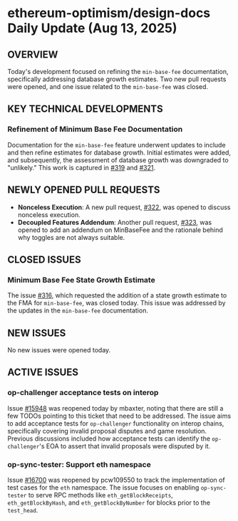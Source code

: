 # ethereum-optimism/design-docs Daily Update (Aug 13, 2025)
## OVERVIEW 
Today's development focused on refining the `min-base-fee` documentation, specifically addressing database growth estimates. Two new pull requests were opened, and one issue related to the `min-base-fee` was closed.

## KEY TECHNICAL DEVELOPMENTS

### Refinement of Minimum Base Fee Documentation
Documentation for the `min-base-fee` feature underwent updates to include and then refine estimates for database growth. Initial estimates were added, and subsequently, the assessment of database growth was downgraded to "unlikely." This work is captured in [#319](https://github.com/ethereum-optimism/design-docs/pull/319) and [#321](https://github.com/ethereum-optimism/design-docs/pull/321).

## NEWLY OPENED PULL REQUESTS
- **Nonceless Execution**: A new pull request, [#322](https://github.com/ethereum-optimism/design-docs/pull/322), was opened to discuss nonceless execution.
- **Decoupled Features Addendum**: Another pull request, [#323](https://github.com/ethereum-optimism/design-docs/pull/323), was opened to add an addendum on MinBaseFee and the rationale behind why toggles are not always suitable.

## CLOSED ISSUES

### Minimum Base Fee State Growth Estimate
The issue [#316](https://github.com/ethereum-optimism/design-docs/issues/316), which requested the addition of a state growth estimate to the FMA for `min-base-fee`, was closed today. This issue was addressed by the updates in the `min-base-fee` documentation.

## NEW ISSUES
No new issues were opened today.

## ACTIVE ISSUES

### op-challenger acceptance tests on interop
Issue [#15948](https://github.com/ethereum-optimism/design-docs/issues/15948) was reopened today by mbaxter, noting that there are still a few TODOs pointing to this ticket that need to be addressed. The issue aims to add acceptance tests for `op-challenger` functionality on interop chains, specifically covering invalid proposal disputes and game resolution. Previous discussions included how acceptance tests can identify the `op-challenger`'s EOA to assert that invalid proposals were disputed by it.

### op-sync-tester: Support eth namespace
Issue [#16700](https://github.com/ethereum-optimism/design-docs/issues/16700) was reopened by pcw109550 to track the implementation of test cases for the `eth` namespace. The issue focuses on enabling `op-sync-tester` to serve RPC methods like `eth_getBlockReceipts`, `eth_getBlockByHash`, and `eth_getBlockByNumber` for blocks prior to the `test_head`.